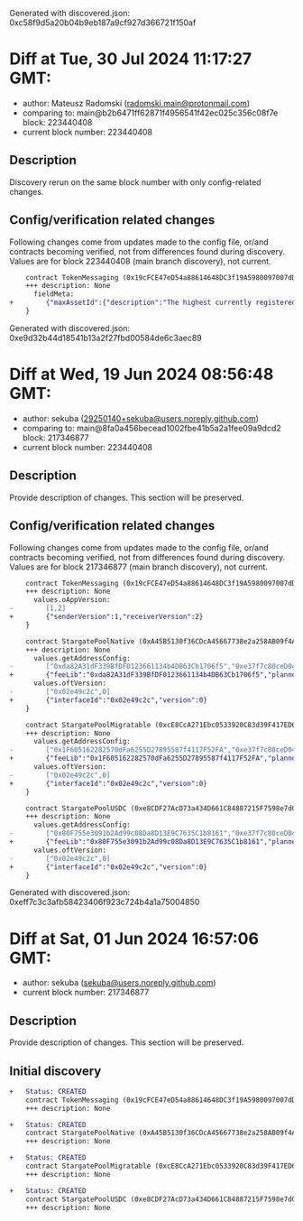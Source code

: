 Generated with discovered.json: 0xc58f9d5a20b04b9eb187a9cf927d366721f150af

# Diff at Tue, 30 Jul 2024 11:17:27 GMT:

- author: Mateusz Radomski (<radomski.main@protonmail.com>)
- comparing to: main@b2b6471ff62871f4956541f42ec025c356c08f7e block: 223440408
- current block number: 223440408

## Description

Discovery rerun on the same block number with only config-related changes.

## Config/verification related changes

Following changes come from updates made to the config file,
or/and contracts becoming verified, not from differences found during
discovery. Values are for block 223440408 (main branch discovery), not current.

```diff
    contract TokenMessaging (0x19cFCE47eD54a88614648DC3f19A5980097007dD) {
    +++ description: None
      fieldMeta:
+        {"maxAssetId":{"description":"The highest currently registered assetID"}}
    }
```

Generated with discovered.json: 0xe9d32b44d18541b13a2f27fbd00584de6c3aec89

# Diff at Wed, 19 Jun 2024 08:56:48 GMT:

- author: sekuba (<29250140+sekuba@users.noreply.github.com>)
- comparing to: main@8fa0a456becead1002fbe41b5a2a1fee09a9dcd2 block: 217346877
- current block number: 223440408

## Description

Provide description of changes. This section will be preserved.

## Config/verification related changes

Following changes come from updates made to the config file,
or/and contracts becoming verified, not from differences found during
discovery. Values are for block 217346877 (main branch discovery), not current.

```diff
    contract TokenMessaging (0x19cFCE47eD54a88614648DC3f19A5980097007dD) {
    +++ description: None
      values.oAppVersion:
-        [1,2]
+        {"senderVersion":1,"receiverVersion":2}
    }
```

```diff
    contract StargatePoolNative (0xA45B5130f36CDcA45667738e2a258AB09f4A5f7F) {
    +++ description: None
      values.getAddressConfig:
-        ["0xda82A31dF339BfDF0123661134b4DB63Cb1706f5","0xe37f7c80ceD04c4F243C0Fd04A5510D663CB88b5","0x146c8e409C113ED87C6183f4d25c50251DFfbb3a","0x19cFCE47eD54a88614648DC3f19A5980097007dD","0xF1fCb4CBd57B67d683972A59B6a7b1e2E8Bf27E6","0x0000000000000000000000000000000000000000"]
+        {"feeLib":"0xda82A31dF339BfDF0123661134b4DB63Cb1706f5","planner":"0xe37f7c80ceD04c4F243C0Fd04A5510D663CB88b5","treasurer":"0x146c8e409C113ED87C6183f4d25c50251DFfbb3a","tokenMessaging":"0x19cFCE47eD54a88614648DC3f19A5980097007dD","creditMessaging":"0xF1fCb4CBd57B67d683972A59B6a7b1e2E8Bf27E6","lzToken":"0x0000000000000000000000000000000000000000"}
      values.oftVersion:
-        ["0x02e49c2c",0]
+        {"interfaceId":"0x02e49c2c","version":0}
    }
```

```diff
    contract StargatePoolMigratable (0xcE8CcA271Ebc0533920C83d39F417ED6A0abB7D0) {
    +++ description: None
      values.getAddressConfig:
-        ["0x1F605162282570dFa6255D27895587f4117F52FA","0xe37f7c80ceD04c4F243C0Fd04A5510D663CB88b5","0x146c8e409C113ED87C6183f4d25c50251DFfbb3a","0x19cFCE47eD54a88614648DC3f19A5980097007dD","0xF1fCb4CBd57B67d683972A59B6a7b1e2E8Bf27E6","0x0000000000000000000000000000000000000000"]
+        {"feeLib":"0x1F605162282570dFa6255D27895587f4117F52FA","planner":"0xe37f7c80ceD04c4F243C0Fd04A5510D663CB88b5","treasurer":"0x146c8e409C113ED87C6183f4d25c50251DFfbb3a","tokenMessaging":"0x19cFCE47eD54a88614648DC3f19A5980097007dD","creditMessaging":"0xF1fCb4CBd57B67d683972A59B6a7b1e2E8Bf27E6","lzToken":"0x0000000000000000000000000000000000000000"}
      values.oftVersion:
-        ["0x02e49c2c",0]
+        {"interfaceId":"0x02e49c2c","version":0}
    }
```

```diff
    contract StargatePoolUSDC (0xe8CDF27AcD73a434D661C84887215F7598e7d0d3) {
    +++ description: None
      values.getAddressConfig:
-        ["0x80F755e3091b2Ad99c08Da8D13E9C7635C1b8161","0xe37f7c80ceD04c4F243C0Fd04A5510D663CB88b5","0x146c8e409C113ED87C6183f4d25c50251DFfbb3a","0x19cFCE47eD54a88614648DC3f19A5980097007dD","0xF1fCb4CBd57B67d683972A59B6a7b1e2E8Bf27E6","0x0000000000000000000000000000000000000000"]
+        {"feeLib":"0x80F755e3091b2Ad99c08Da8D13E9C7635C1b8161","planner":"0xe37f7c80ceD04c4F243C0Fd04A5510D663CB88b5","treasurer":"0x146c8e409C113ED87C6183f4d25c50251DFfbb3a","tokenMessaging":"0x19cFCE47eD54a88614648DC3f19A5980097007dD","creditMessaging":"0xF1fCb4CBd57B67d683972A59B6a7b1e2E8Bf27E6","lzToken":"0x0000000000000000000000000000000000000000"}
      values.oftVersion:
-        ["0x02e49c2c",0]
+        {"interfaceId":"0x02e49c2c","version":0}
    }
```

Generated with discovered.json: 0xeff7c3c3afb58423406f923c724b4a1a75004850

# Diff at Sat, 01 Jun 2024 16:57:06 GMT:

- author: sekuba (<sekuba@users.noreply.github.com>)
- current block number: 217346877

## Description

Provide description of changes. This section will be preserved.

## Initial discovery

```diff
+   Status: CREATED
    contract TokenMessaging (0x19cFCE47eD54a88614648DC3f19A5980097007dD)
    +++ description: None
```

```diff
+   Status: CREATED
    contract StargatePoolNative (0xA45B5130f36CDcA45667738e2a258AB09f4A5f7F)
    +++ description: None
```

```diff
+   Status: CREATED
    contract StargatePoolMigratable (0xcE8CcA271Ebc0533920C83d39F417ED6A0abB7D0)
    +++ description: None
```

```diff
+   Status: CREATED
    contract StargatePoolUSDC (0xe8CDF27AcD73a434D661C84887215F7598e7d0d3)
    +++ description: None
```
